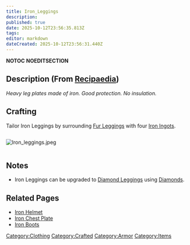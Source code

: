 ```yaml
---
title: Iron_Leggings
description: 
published: true
date: 2025-10-12T23:56:35.813Z
tags: 
editor: markdown
dateCreated: 2025-10-12T23:56:31.440Z
---
```


__NOTOC__ __NOEDITSECTION__

## Description (From [Recipaedia](Recipaedia "wikilink"))

*Heavy leg plates made of iron. Good protection. No insulation.*

## Crafting

Tailor Iron Leggings by surrounding [Fur
Leggings](Fur_Leggings "wikilink") with four [Iron
Ingots](Iron_Ingot "wikilink").

<div style="overflow: hidden">

![Iron_leggings.jpeg](Iron_leggings.jpeg "Iron_leggings.jpeg")

</div>

## Notes

  - Iron Leggings can be upgraded to [Diamond
    Leggings](Diamond_Leggings "wikilink") using
    [Diamonds](Recipaedia/Minerals/Diamond.md "wikilink").

## Related Pages

  - [Iron Helmet](Iron_Helmet "wikilink")
  - [Iron Chest Plate](Iron_Chest_Plate "wikilink")
  - [Iron Boots](Iron_Boots "wikilink")

[Category:Clothing](Category:Clothing "wikilink")
[Category:Crafted](Category:Crafted "wikilink")
[Category:Armor](Category:Armor "wikilink")
[Category:Items](Category:Items "wikilink")